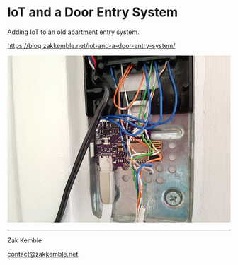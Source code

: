 IoT and a Door Entry System
===========================

Adding IoT to an old apartment entry system.

https://blog.zakkemble.net/iot-and-a-door-entry-system/

![Door Entry pic](images/doorentry.jpg "")

---

Zak Kemble

contact@zakkemble.net
